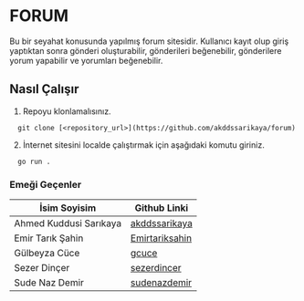# FORUM
Bu bir seyahat konusunda yapılmış forum sitesidir. Kullanıcı kayıt olup giriş yaptıktan sonra gönderi oluşturabilir, gönderileri beğenebilir, gönderilere yorum yapabilir ve yorumları beğenebilir.
## Nasıl Çalışır
1. Repoyu klonlamalısınız.
```console
  git clone [<repository_url>](https://github.com/akddssarikaya/forum)
```
2. İnternet sitesini localde çalıştırmak için aşağıdaki komutu giriniz.
```console
  go run .
```

### Emeği Geçenler
|İsim Soyisim| Github Linki|
|------------|-------------|
|Ahmed Kuddusi Sarıkaya|[akddssarikaya](https://github.com/akddssarikaya)|
|Emir Tarık Şahin|[Emirtariksahin](https://github.com/Emirtariksahin)|
|Gülbeyza Cüce|[gcuce](https://github.com/gcuce)|
|Sezer Dinçer|[sezerdincer](https://github.com/sezerdincer)|
|Sude Naz Demir|[sudenazdemir](https://github.com/sudenazdemir)|

